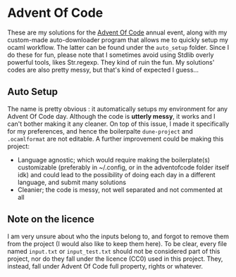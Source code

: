 # Advent Of Code

These are my solutions for the [Advent Of Code](https://adventofcode.com) annual event, along with my custom-made auto-downloader program that allows me to quickly setup my ocaml workflow. The latter can be found under the `auto_setup` folder.
Since I do these for fun, please note that I sometimes avoid using Stdlib overly powerful tools, likes Str.regexp. They kind of ruin the fun.
My solutions' codes are also pretty messy, but that's kind of expected I guess...
## Auto Setup
The name is pretty obvious : it automatically setups my environment for any Advent Of Code day.
Although the code is **utterly messy**, it works and I can't bother making it any cleaner. On top of this issue, I made it specifically for my preferences, and hence the boilerpalte `dune-project` and `.ocamlformat` are not editable.
A further improvement could be making this project:
- Language agnostic; which would require making the boilerplate(s) customizable (preferably in ~/.config, or in the adventofcode folder itself idk) and could lead to the possibility of doing each day in a different language, and submit many solutions
- Cleanier; the code is messy, not well separated and not commented at all

## Note on the licence
I am very unsure about who the inputs belong to, and forgot to remove them from the project (I would also like to keep them here).
To be clear, every file named `input.txt` or `input_test.txt` should not be considered part of this project, nor do they fall under the licence (CC0) used in this project.
They, instead, fall under Advent Of Code full property, rights or whatever.
